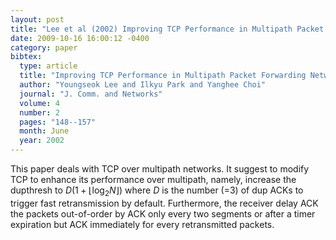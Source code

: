 ```yaml
---
layout: post
title: "Lee et al (2002) Improving TCP Performance in Multipath Packet Forwarding Networks (JCN)"
date: 2009-10-16 16:00:12 -0400
category: paper
bibtex:
  type: article
  title: "Improving TCP Performance in Multipath Packet Forwarding Networks"
  author: "Youngseok Lee and Ilkyu Park and Yanghee Choi"
  journal: "J. Comm. and Networks"
  volume: 4
  number: 2
  pages: "148--157"
  month: June
  year: 2002
---
```

This paper deals with TCP over multipath networks. It suggest to modify TCP to enhance its performance over multipath, namely, increase the dupthresh to $D(1+\lfloor\log_2N\rfloor)$ where $D$ is the number (=3) of dup ACKs to trigger fast retransmission by default. Furthermore, the receiver delay ACK the packets out-of-order by ACK only every two segments or after a timer expiration but ACK immediately for every retransmitted packets.
